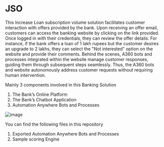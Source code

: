 # JSO
This Increase Loan subscription volume solution facilitates customer interaction with offers provided by the bank. Upon receiving an offer email, customers can access the banking website by clicking on the link provided. Once logged in with their credentials, they can review the offer details.
For instance, if the bank offers a loan of 1 lakh rupees but the customer desires an upgrade to 2 lakhs, they can select the "Not interested" option on the website and provide their comments. Behind the scenes, A360 bots and processes integrated within the website manage customer responses, guiding them through subsequent steps seamlessly. Thus, the A360 bots and website autonomously address customer requests without requiring human intervention.

Mainly 3 components involved in this Banking Solution
1.	The Bank’s Online Platform
2.	The Bank’s Chatbot Application
3.	Automation Anywhere Bots and Processes

![image](https://github.com/sikha-p/JSO/assets/84059776/ddcf7079-25d6-44ea-b07a-7aa9c8495875)


You can find the following files in this repository
1. Exported Automation Anywhere Bots and Processes
2. Sample scoring Engine
   
